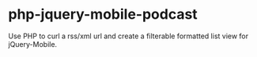 php-jquery-mobile-podcast
=========================

Use PHP to curl a rss/xml url and create a filterable formatted list view for jQuery-Mobile.
